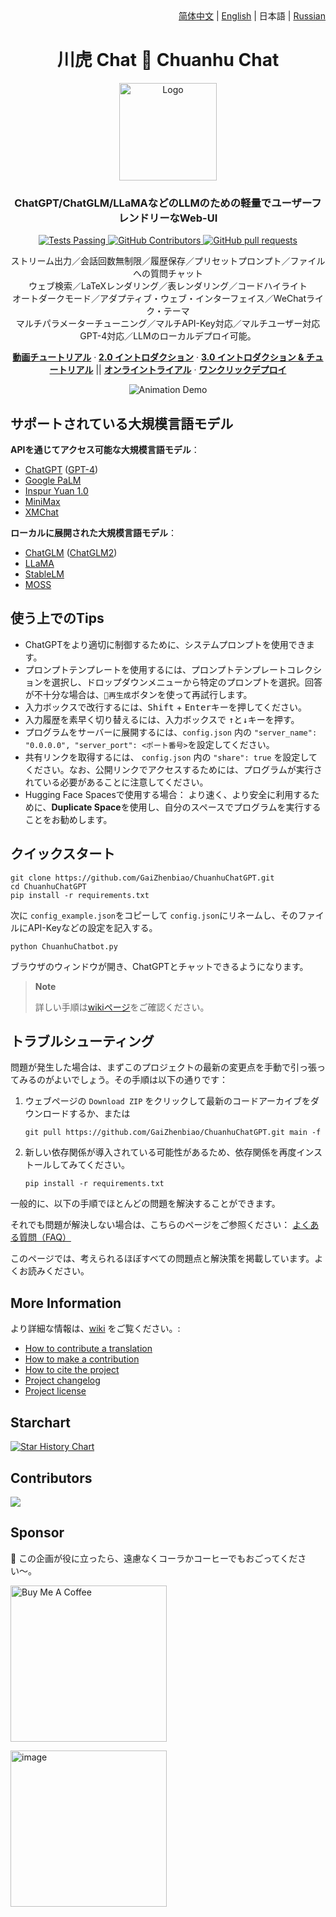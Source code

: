 <div align="right">
  <!-- Language: -->
  <a title="Chinese" href="../README.md">简体中文</a> | <a title="English" href="README_en.md">English</a> | 日本語 |  <a title="Russian" href="README_ru.md">Russian</a>
</div>

<h1 align="center">川虎 Chat 🐯 Chuanhu Chat</h1>
<div align="center">
  <a href="https://github.com/GaiZhenBiao/ChuanhuChatGPT">
    <img src="https://github.com/GaiZhenbiao/ChuanhuChatGPT/assets/70903329/aca3a7ec-4f1d-4667-890c-a6f47bf08f63" alt="Logo" height="156">
  </a>

<p align="center">
    <h3>ChatGPT/ChatGLM/LLaMAなどのLLMのための軽量でユーザーフレンドリーなWeb-UI</h3>
    <p align="center">
      <a href="https://github.com/GaiZhenbiao/ChuanhuChatGPT/blob/main/LICENSE">
        <img alt="Tests Passing" src="https://img.shields.io/github/license/GaiZhenbiao/ChuanhuChatGPT" />
      </a>
      <a href="https://gradio.app/">
        <img alt="GitHub Contributors" src="https://img.shields.io/badge/Base-Gradio-fb7d1a?style=flat" />
      </a>
      <a href="https://t.me/tkdifferent">
        <img alt="GitHub pull requests" src="https://img.shields.io/badge/Telegram-Group-blue.svg?logo=telegram" />
      </a>
      <p>
        ストリーム出力／会話回数無制限／履歴保存／プリセットプロンプト／ファイルへの質問チャット<br>
        ウェブ検索／LaTeXレンダリング／表レンダリング／コードハイライト<br>
        オートダークモード／アダプティブ・ウェブ・インターフェイス／WeChatライク・テーマ<br />
        マルチパラメーターチューニング／マルチAPI-Key対応／マルチユーザー対応<br>
        GPT-4対応／LLMのローカルデプロイ可能。
      </p>
      <a href="https://www.youtube.com/watch?v=MtxS4XZWbJE"><strong>動画チュートリアル</strong></a>
        ·
      <a href="https://www.youtube.com/watch?v=77nw7iimYDE"><strong>2.0 イントロダクション</strong></a>
        ·
      <a href="https://www.youtube.com/watch?v=x-O1jjBqgu4"><strong>3.0 イントロダクション & チュートリアル</strong></a>
	||
      <a href="https://huggingface.co/spaces/JohnSmith9982/ChuanhuChatGPT"><strong>オンライントライアル</strong></a>
      	·
      <a href="https://huggingface.co/login?next=%2Fspaces%2FJohnSmith9982%2FChuanhuChatGPT%3Fduplicate%3Dtrue"><strong>ワンクリックデプロイ</strong></a>
    </p>
    <p align="center">
      <img alt="Animation Demo" src="https://user-images.githubusercontent.com/51039745/226255695-6b17ff1f-ea8d-464f-b69b-a7b6b68fffe8.gif" />
    </p>
  </p>
</div>

## サポートされている大規模言語モデル

**APIを通じてアクセス可能な大規模言語モデル**：

- [ChatGPT](https://chat.openai.com) ([GPT-4](https://openai.com/product/gpt-4))
- [Google PaLM](https://developers.generativeai.google/products/palm)
- [Inspur Yuan 1.0](https://air.inspur.com/home)
- [MiniMax](https://api.minimax.chat/)
- [XMChat](https://github.com/MILVLG/xmchat)

**ローカルに展開された大規模言語モデル**：

- [ChatGLM](https://github.com/THUDM/ChatGLM-6B) ([ChatGLM2](https://github.com/THUDM/ChatGLM2-6B))
- [LLaMA](https://github.com/facebookresearch/llama)
- [StableLM](https://github.com/Stability-AI/StableLM)
- [MOSS](https://github.com/OpenLMLab/MOSS)

## 使う上でのTips

- ChatGPTをより適切に制御するために、システムプロンプトを使用できます。
- プロンプトテンプレートを使用するには、プロンプトテンプレートコレクションを選択し、ドロップダウンメニューから特定のプロンプトを選択。回答が不十分な場合は、`🔄再生成`ボタンを使って再試行します。
- 入力ボックスで改行するには、<kbd>Shift</kbd> + <kbd>Enter</kbd>キーを押してください。
- 入力履歴を素早く切り替えるには、入力ボックスで <kbd>↑</kbd>と<kbd>↓</kbd>キーを押す。
- プログラムをサーバーに展開するには、`config.json` 内の `"server_name": "0.0.0.0", "server_port": <ポート番号>`を設定してください。
- 共有リンクを取得するには、 `config.json` 内の `"share": true` を設定してください。なお、公開リンクでアクセスするためには、プログラムが実行されている必要があることに注意してください。
- Hugging Face Spacesで使用する場合： より速く、より安全に利用するために、**Duplicate Space**を使用し、自分のスペースでプログラムを実行することをお勧めします。

## クイックスタート

```shell
git clone https://github.com/GaiZhenbiao/ChuanhuChatGPT.git
cd ChuanhuChatGPT
pip install -r requirements.txt
```

次に `config_example.json`をコピーして `config.json`にリネームし、そのファイルにAPI-Keyなどの設定を記入する。

```shell
python ChuanhuChatbot.py
```

ブラウザのウィンドウが開き、ChatGPTとチャットできるようになります。

> **Note**
>
> 詳しい手順は[wikiページ](https://github.com/GaiZhenbiao/ChuanhuChatGPT/wiki/使用教程)をご確認ください。

## トラブルシューティング

問題が発生した場合は、まずこのプロジェクトの最新の変更点を手動で引っ張ってみるのがよいでしょう。その手順は以下の通りです：

1. ウェブページの `Download ZIP` をクリックして最新のコードアーカイブをダウンロードするか、または
   ```shell
   git pull https://github.com/GaiZhenbiao/ChuanhuChatGPT.git main -f
   ```
2. 新しい依存関係が導入されている可能性があるため、依存関係を再度インストールしてみてください。
   ```
   pip install -r requirements.txt
   ```

一般的に、以下の手順でほとんどの問題を解決することができます。

それでも問題が解決しない場合は、こちらのページをご参照ください： [よくある質問（FAQ）](https://github.com/GaiZhenbiao/ChuanhuChatGPT/wiki/常见问题)

このページでは、考えられるほぼすべての問題点と解決策を掲載しています。よくお読みください。

## More Information

より詳細な情報は、[wiki](https://github.com/GaiZhenbiao/ChuanhuChatGPT/wiki) をご覧ください。:

- [How to contribute a translation](https://github.com/GaiZhenbiao/ChuanhuChatGPT/wiki/Localization)
- [How to make a contribution](https://github.com/GaiZhenbiao/ChuanhuChatGPT/wiki/贡献指南)
- [How to cite the project](https://github.com/GaiZhenbiao/ChuanhuChatGPT/wiki/使用许可#如何引用该项目)
- [Project changelog](https://github.com/GaiZhenbiao/ChuanhuChatGPT/wiki/更新日志)
- [Project license](https://github.com/GaiZhenbiao/ChuanhuChatGPT/wiki/使用许可)

## Starchart

[![Star History Chart](https://api.star-history.com/svg?repos=GaiZhenbiao/ChuanhuChatGPT&type=Date)](https://star-history.com/#GaiZhenbiao/ChuanhuChatGPT&Date)

## Contributors

<a href="https://github.com/GaiZhenbiao/ChuanhuChatGPT/graphs/contributors">
  <img src="https://contrib.rocks/image?repo=GaiZhenbiao/ChuanhuChatGPT" />
</a>

## Sponsor

🐯 この企画が役に立ったら、遠慮なくコーラかコーヒーでもおごってください〜。

<a href="https://www.buymeacoffee.com/ChuanhuChat" ><img src="https://img.buymeacoffee.com/button-api/?text=Buy me a coffee&emoji=&slug=ChuanhuChat&button_colour=219d53&font_colour=ffffff&font_family=Poppins&outline_colour=ffffff&coffee_colour=FFDD00" alt="Buy Me A Coffee" width="250"></a>

<img width="250" alt="image" src="https://user-images.githubusercontent.com/51039745/226920291-e8ec0b0a-400f-4c20-ac13-dafac0c3aeeb.JPG">
